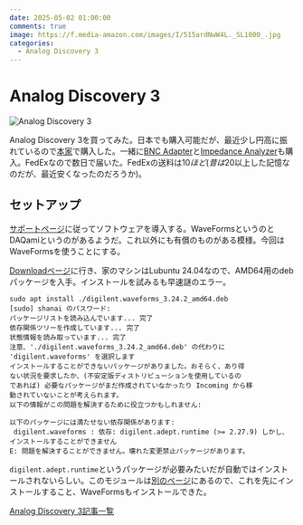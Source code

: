 ```yaml
---
date: 2025-05-02 01:00:00
comments: true
image: https://f.media-amazon.com/images/I/515ardNwW4L._SL1000_.jpg
categories:
  - Analog Discovery 3
---
```


# Analog Discovery 3

![Analog Discovery 3](https://f.media-amazon.com/images/I/515ardNwW4L._SL1000_.jpg)

Analog Discovery 3を買ってみた。日本でも購入可能だが、最近少し円高に振れているので[本家](https://digilent.com/shop/analog-discovery-3/)で購入した。一緒に[BNC Adapter](https://digilent.com/shop/bnc-adapter-for-analog-discovery/)と[Impedance Analyzer](https://digilent.com/shop/impedance-analyzer-for-analog-discovery/)も購入。FedExなので数日で届いた。FedExの送料は$10ほど(昔は$20以上した記憶なのだが、最近安くなったのだろうか)。

## セットアップ

[サポートページ](https://digilent.com/shop/out-of-the-box-solutions/)に従ってソフトウェアを導入する。WaveFormsというのとDAQamiというのがあるようだ。これ以外にも有償のものがある模様。今回はWaveFormsを使うことにする。

[Downloadページ](https://lp.digilent.com/complete-adept-runtime-download)に行き、家のマシンはLubuntu 24.04なので、AMD64用のdebパッケージを入手。インストールを試みるも早速謎のエラー。

    sudo apt install ./digilent.waveforms_3.24.2_amd64.deb
    [sudo] shanai のパスワード:
    パッケージリストを読み込んでいます... 完了
    依存関係ツリーを作成しています... 完了
    状態情報を読み取っています... 完了
    注意、'./digilent.waveforms_3.24.2_amd64.deb' の代わりに 'digilent.waveforms' を選択します
    インストールすることができないパッケージがありました。おそらく、あり得
    ない状況を要求したか、(不安定版ディストリビューションを使用しているの
    であれば) 必要なパッケージがまだ作成されていなかったり Incoming から移
    動されていないことが考えられます。
    以下の情報がこの問題を解決するために役立つかもしれません:
    
    以下のパッケージには満たせない依存関係があります:
     digilent.waveforms : 依存: digilent.adept.runtime (>= 2.27.9) しかし、インストールすることができません
    E: 問題を解決することができません。壊れた変更禁止パッケージがあります。

```digilent.adept.runtime```というパッケージが必要みたいだが自動ではインストールされないらしい。このモジュールは[別のページ](https://lp.digilent.com/complete-adept-runtime-download)にあるので、これを先にインストールすること、WaveFormsもインストールできた。

[Analog Discovery 3記事一覧](/ruimo-blog/blog/category/analog-discovery-3)
